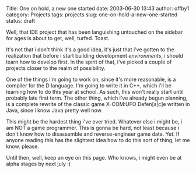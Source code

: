 Title: One on hold, a new one started
date: 2003-06-30 13:43
author: offby1
category: Projects
tags: projects
slug: one-on-hold-a-new-one-started
status: draft

Well, that IDE project that has been languishing untouched on the sidebar for ages is about to get, well, turfed. Toast.

It\'s not that i don\'t think it\'s a good idea, it\'s just that i\'ve gotten to the realization that before i start building development *environments*, i should learn how to develop first. In the spirit of that, i\'ve picked a couple of projects closer to the realm of possibility.

One of the things i\'m going to work on, since it\'s more reasonable, is a compiler for the D language. I\'m going to write it in C++, which i\'ll be learning how to do this year at school. As such, this won\'t really start until probably late first term. The other thing, which i\'ve already begun planning, is a complete rewrite of the classic game X-COM:UFO Defen\[s\|c\]e written in Java, since i know Java pretty well now.

This might be the hardest thing i\'ve ever tried. Whatever else i might be, i am NOT a game programmer. This is gonna be hard, not least because i don\'t know how to disassemble and reverse-engineer game data. Yet. If anyone reading this has the slightest idea how to do this sort of thing, let me know. please.

Until then, well, keep an eye on this page. Who knows, i might even be at alpha stages by next july :)
